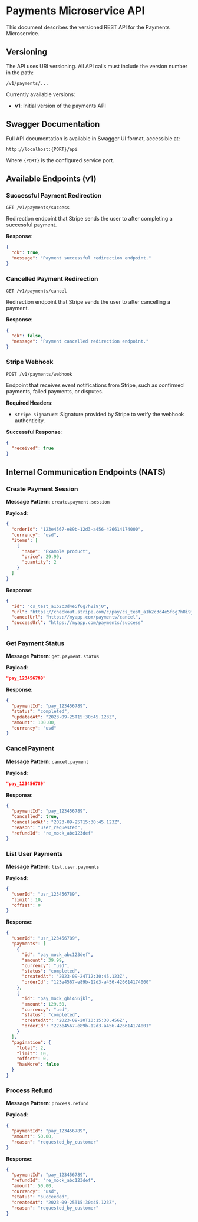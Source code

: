 # Payments Microservice API

This document describes the versioned REST API for the Payments Microservice.

## Versioning

The API uses URI versioning. All API calls must include the version number in the path:

```
/v1/payments/...
```

Currently available versions:
- **v1**: Initial version of the payments API

## Swagger Documentation

Full API documentation is available in Swagger UI format, accessible at:

```
http://localhost:{PORT}/api
```

Where `{PORT}` is the configured service port.

## Available Endpoints (v1)

### Successful Payment Redirection

```
GET /v1/payments/success
```

Redirection endpoint that Stripe sends the user to after completing a successful payment.

**Response**:
```json
{
  "ok": true,
  "message": "Payment successful redirection endpoint."
}
```

### Cancelled Payment Redirection

```
GET /v1/payments/cancel
```

Redirection endpoint that Stripe sends the user to after cancelling a payment.

**Response**:
```json
{
  "ok": false,
  "message": "Payment cancelled redirection endpoint."
}
```

### Stripe Webhook

```
POST /v1/payments/webhook
```

Endpoint that receives event notifications from Stripe, such as confirmed payments, failed payments, or disputes.

**Required Headers**:
- `stripe-signature`: Signature provided by Stripe to verify the webhook authenticity.

**Successful Response**:
```json
{
  "received": true
}
```

## Internal Communication Endpoints (NATS)

### Create Payment Session

**Message Pattern**: `create.payment.session`

**Payload**:
```json
{
  "orderId": "123e4567-e89b-12d3-a456-426614174000",
  "currency": "usd",
  "items": [
    {
      "name": "Example product",
      "price": 29.99,
      "quantity": 2
    }
  ]
}
```

**Response**:
```json
{
  "id": "cs_test_a1b2c3d4e5f6g7h8i9j0",
  "url": "https://checkout.stripe.com/c/pay/cs_test_a1b2c3d4e5f6g7h8i9j0",
  "cancelUrl": "https://myapp.com/payments/cancel",
  "successUrl": "https://myapp.com/payments/success"
}
```

### Get Payment Status

**Message Pattern**: `get.payment.status`

**Payload**:
```json
"pay_123456789"
```

**Response**:
```json
{
  "paymentId": "pay_123456789",
  "status": "completed",
  "updatedAt": "2023-09-25T15:30:45.123Z",
  "amount": 100.00,
  "currency": "usd"
}
```

### Cancel Payment

**Message Pattern**: `cancel.payment`

**Payload**:
```json
"pay_123456789"
```

**Response**:
```json
{
  "paymentId": "pay_123456789",
  "cancelled": true,
  "cancelledAt": "2023-09-25T15:30:45.123Z",
  "reason": "user_requested",
  "refundId": "re_mock_abc123def"
}
```

### List User Payments

**Message Pattern**: `list.user.payments`

**Payload**:
```json
{
  "userId": "usr_123456789",
  "limit": 10,
  "offset": 0
}
```

**Response**:
```json
{
  "userId": "usr_123456789",
  "payments": [
    {
      "id": "pay_mock_abc123def",
      "amount": 39.99,
      "currency": "usd",
      "status": "completed",
      "createdAt": "2023-09-24T12:30:45.123Z",
      "orderId": "123e4567-e89b-12d3-a456-426614174000"
    },
    {
      "id": "pay_mock_ghi456jkl",
      "amount": 129.50,
      "currency": "usd",
      "status": "completed",
      "createdAt": "2023-09-20T10:15:30.456Z",
      "orderId": "223e4567-e89b-12d3-a456-426614174001"
    }
  ],
  "pagination": {
    "total": 2,
    "limit": 10,
    "offset": 0,
    "hasMore": false
  }
}
```

### Process Refund

**Message Pattern**: `process.refund`

**Payload**:
```json
{
  "paymentId": "pay_123456789",
  "amount": 50.00,
  "reason": "requested_by_customer"
}
```

**Response**:
```json
{
  "paymentId": "pay_123456789",
  "refundId": "re_mock_abc123def",
  "amount": 50.00,
  "currency": "usd",
  "status": "succeeded",
  "createdAt": "2023-09-25T15:30:45.123Z",
  "reason": "requested_by_customer"
}
``` 